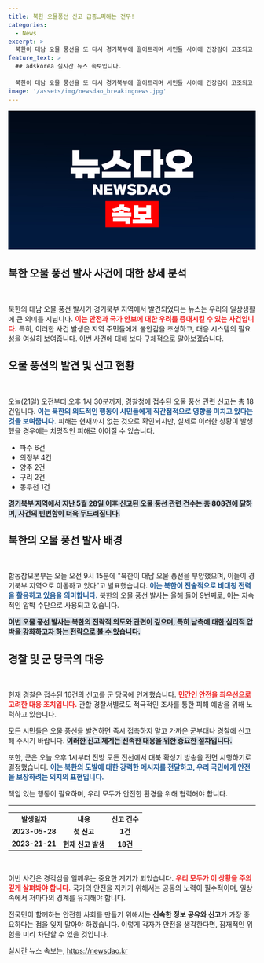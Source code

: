 ```yaml
---
title: 북한 오물풍선 신고 급증…피해는 전무!
categories:
  - News
excerpt: >
  북한이 대남 오물 풍선을 또 다시 경기북부에 떨어트리며 시민들 사이에 긴장감이 고조되고 있습니다. 경찰은 18건의 신고를 접수하고 군과 협력 중. 북한의 도발이 계속되자 우리 군은 전방에서 확성기 방송을 전면 시행합니다.
feature_text: >
  ## adskorea 실시간 뉴스 속보입니다.

  북한이 대남 오물 풍선을 또 다시 경기북부에 떨어트리며 시민들 사이에 긴장감이 고조되고 있습니다. 경찰은 18건의 신고를 접수하고 군과 협력 중. 북한의 도발이 계속되자 우리 군은 전방에서 확성기 방송을 전면 시행합니다.
image: '/assets/img/newsdao_breakingnews.jpg'
---
```


<p><img src="/assets/img/newsdao_breakingnews.jpg" alt="adskorea 속보" /></p>

<h2 data-ke-size="size26">북한 오물 풍선 발사 사건에 대한 상세 분석</h2>

<p data-ke-size="size16">&nbsp;</p>

<p>북한의 대남 오물 풍선 발사가 경기북부 지역에서 발견되었다는 뉴스는 우리의 일상생활에 큰 의미를 지닙니다. <b><span style="color: #ee2323;">이는 안전과 국가 안보에 대한 우려를 증대시킬 수 있는 사건입니다.</span></b> 특히, 이러한 사건 발생은 지역 주민들에게 불안감을 조성하고, 대응 시스템의 필요성을 여실히 보여줍니다. 이번 사건에 대해 보다 구체적으로 알아보겠습니다.</p>

<h2 data-ke-size="size26">오물 풍선의 발견 및 신고 현황</h2>

<p data-ke-size="size16">&nbsp;</p>

<p>오늘(21일) 오전부터 오후 1시 30분까지, 경찰청에 접수된 오물 풍선 관련 신고는 총 18건입니다. <b><span style="color: #1a5490;">이는 북한의 의도적인 행동이 시민들에게 직간접적으로 영향을 미치고 있다는 것을 보여줍니다.</span></b> 피해는 현재까지 없는 것으로 확인되지만, 실제로 이러한 상황이 발생했을 경우에는 치명적인 피해로 이어질 수 있습니다.</p>

<ul>
  <li>파주 6건</li>
  <li>의정부 4건</li>
  <li>양주 2건</li>
  <li>구리 2건</li>
  <li>동두천 1건</li>
</ul>

<p><b><span style="background-color: #21538527;">경기북부 지역에서 지난 5월 28일 이후 신고된 오물 풍선 관련 건수는 총 808건에 달하며, 사건의 빈번함이 더욱 두드러집니다.</span></b> </p>

<h2 data-ke-size="size26">북한의 오물 풍선 발사 배경</h2>

<p data-ke-size="size16">&nbsp;</p>

<p>합동참모본부는 오늘 오전 9시 15분에 "북한이 대남 오물 풍선을 부양했으며, 이들이 경기북부 지역으로 이동하고 있다"고 발표했습니다. <b><span style="color: #1a5490;">이는 북한이 전술적으로 비대칭 전력을 활용하고 있음을 의미합니다.</span></b> 북한의 오물 풍선 발사는 올해 들어 9번째로, 이는 지속적인 압박 수단으로 사용되고 있습니다.</p>

<p><b><span style="background-color: #21538527;">이번 오물 풍선 발사는 북한의 전략적 의도와 관련이 깊으며, 특히 남측에 대한 심리적 압박을 강화하고자 하는 전략으로 볼 수 있습니다.</span></b> </p>

<h2 data-ke-size="size26">경찰 및 군 당국의 대응</h2>

<p data-ke-size="size16">&nbsp;</p>

<p>현재 경찰은 접수된 16건의 신고를 군 당국에 인계했습니다. <b><span style="color: #ee2323;">민간인 안전을 최우선으로 고려한 대응 조치입니다.</span></b> 관할 경찰서별로도 적극적인 조사를 통한 피해 예방을 위해 노력하고 있습니다. </p>

<p>모든 시민들은 오물 풍선을 발견하면 즉시 접촉하지 말고 가까운 군부대나 경찰에 신고해 주시기 바랍니다. <b><span style="background-color: #21538527;">이러한 신고 체계는 신속한 대응을 위한 중요한 절차입니다.</span></b> </p>

<p>또한, 군은 오늘 오후 1시부터 전방 모든 전선에서 대북 확성기 방송을 전면 시행하기로 결정했습니다. <b><span style="color: #1a5490;">이는 북한의 도발에 대한 강력한 메시지를 전달하고, 우리 국민에게 안전을 보장하려는 의지의 표현입니다.</span></b> </p>

<p>책임 있는 행동이 필요하며, 우리 모두가 안전한 환경을 위해 협력해야 합니다. </p>

<hr>

<table style="width: 100%; border-collapse: collapse;">
  <tr>
    <td style="text-align: center; height: 17px;"><b>발생일자</b></td>
    <td style="text-align: center; height: 17px;"><b>내용</b></td>
    <td style="text-align: center; height: 17px;"><b>신고 건수</b></td>
  </tr>
  <tr>
    <td style="text-align: center; height: 17px;"><b>2023-05-28</b></td>
    <td style="text-align: center; height: 17px;"><b>첫 신고</b></td>
    <td style="text-align: center; height: 17px;"><b>1건</b></td>
  </tr>
  <tr>
    <td style="text-align: center; height: 17px;"><b>2023-21-21</b></td>
    <td style="text-align: center; height: 17px;"><b>현재 신고 발생</b></td>
    <td style="text-align: center; height: 17px;"><b>18건</b></td>
  </tr>
</table>

<p data-ke-size="size16">&nbsp;</p>

<p>이번 사건은 경각심을 일깨우는 중요한 계기가 되었습니다. <b><span style="color: #ee2323;">우리 모두가 이 상황을 주의 깊게 살펴봐야 합니다.</span></b> 국가의 안전을 지키기 위해서는 공동의 노력이 필수적이며, 일상 속에서 저마다의 경계를 유지해야 합니다. </p>

<p>전국민이 함께하는 안전한 사회를 만들기 위해서는 <strong>신속한 정보 공유와 신고</strong>가 가장 중요하다는 점을 잊지 말아야 하겠습니다. 이렇게 각자가 안전을 생각한다면, 잠재적인 위험을 미리 차단할 수 있을 것입니다.</p>
실시간 뉴스 속보는, <a href="https://newsdao.kr" rel="dofollow">https://newsdao.kr</a>


